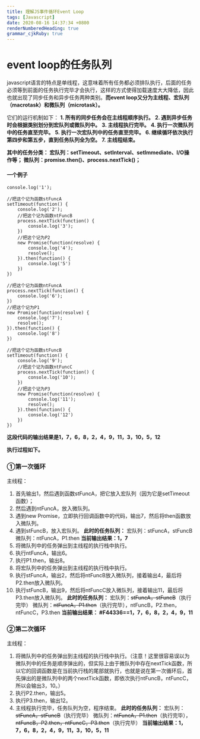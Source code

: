 ```yaml
---
title: 理解JS事件循环Event Loop
tags: [Javascript]
date: 2020-08-16 14:37:34 +0800
renderNumberedHeading: true
grammar_cjkRuby: true
---
```


# event loop的任务队列
javascript语言的特点是单线程，这意味着所有任务都必须排队执行，后面的任务必须等到前面的任务执行完毕才会执行，这样的方式使得加载速度大大降低，因此也就出现了同步任务和异步任务两种类别。**而event loop又分为主线程、宏队列（macrotask）和微队列（microtask）。**

它们的运行机制如下：
**1. 所有的同步任务会在主线程顺序执行。**
**2. 遇到异步任务时会根据类别划分到宏队列或微队列中。**
**3. 主线程执行完毕。**
**4. 执行一次微队列中的任务直至完毕。**
**5. 执行一次宏队列中的任务直至完毕。**
**6. 继续循环依次执行第四步和第五步，直到任务队列全为空。**
**7. 主线程结束。**

**其中的任务分类： 
宏队列：setTimeout、setInterval、setImmediate、I/O操作等； 
微队列：promise.then()、process.nextTick()；** 

#### 一个例子

	console.log('1');
	
	//把这个记为函数stFuncA
	setTimeout(function() {
		console.log('2');
		//把这个记为函数ntFuncB
		process.nextTick(function() {
			console.log('3');
		})
		//把这个记为P2
		new Promise(function(resolve) {
			console.log('4');
			resolve();
		}).then(function() {
			console.log('5')
		})
	})
	
	//把这个记为函数ntFuncA
	process.nextTick(function() {
		console.log('6');
	})
	//把这个记为P1
	new Promise(function(resolve) {
		console.log('7');
		resolve();
	}).then(function() {
		console.log('8')
	})
	
	//把这个记为函数stFuncB
	setTimeout(function() {
		console.log('9');
		//把这个记为函数ntFuncC
		process.nextTick(function() {
			console.log('10');
		})
		//把这个记为P3
		new Promise(function(resolve) {
			console.log('11');
			resolve();
		}).then(function() {
			console.log('12')
		})
	})
	
**这段代码的输出结果是1，7，6，8，2，4，9，11，3，10，5，12**

**执行过程如下。** 
### ①第一次循环
主线程：
1. 首先输出1，然后遇到函数stFuncA，把它放入宏队列（因为它是setTimeout函数）；
2. 然后遇到ntFuncA，放入微队列。
3. 遇到new Promise，立即执行回调函数中的代码，输出7，然后将then函数放入微队列。
4. 遇到stFuncB，放入宏队列。
   **此时的任务队列：**
	宏队列：stFuncA，stFuncB
	微队列：ntFuncA，P1.then
	**当前输出结果：1，7**
5. 将微队列中的任务弹出到主线程的执行栈中执行。
6. 执行ntFuncA，输出6。
7. 执行P1.then，输出8。
8. 将宏队列中的任务弹出到主线程的执行栈中执行。
9. 执行stFuncA，输出2，然后将ntFuncB放入微队列，接着输出4，最后将P2.then放入微队列。
10. 执行stFuncB，输出9，然后将ntFuncC放入微队列，接着输出11，最后将P3.then放入微队列。
    **此时的任务队列：**
	宏队列：~~stFuncA，stFuncB~~（执行完毕）
	微队列：~~ntFuncA，P1.then~~（执行完毕），ntFuncB，P2.then，ntFuncC，P3.then
	**当前输出结果： #F44336==1，7，6，8，2，4，9，11**
 

### ②第二次循环
主线程：
1. 将微队列中的任务弹出到主线程的执行栈中执行。（注意！这里很容易误以为微队列中的任务是顺序弹出的，但实际上由于微队列中存在nextTick函数，所以它的回调函数是在当前执行栈的尾部就执行，也就是说在第一次循环后，首先弹出的是微队列中的两个nextTick函数，即依次执行ntFuncB，ntFuncC，所以会输出3，10。） 
2. 执行P2.then，输出5。
3. 执行P3.then，输出12。
4. 主线程执行完毕，任务队列为空，程序结束。
   **此时的任务队列：**
	宏队列：~~stFuncA，stFuncB~~（执行完毕）
	微队列：~~ntFuncA，P1.then~~（执行完毕），~~ntFuncB，P2.then，ntFuncC，P3.then~~（执行完毕）
	**当前输出结果：1，7，6，8，2，4，9，11，3，10，5，11**
